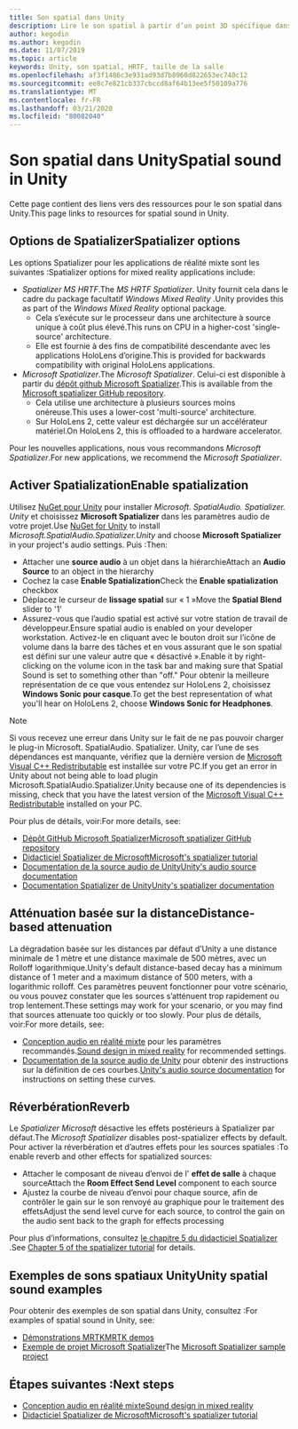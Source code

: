 ```yaml
---
title: Son spatial dans Unity
description: Lire le son spatial à partir d’un point 3D spécifique dans votre scène Unity.
author: kegodin
ms.author: kegodin
ms.date: 11/07/2019
ms.topic: article
keywords: Unity, son spatial, HRTF, taille de la salle
ms.openlocfilehash: af3f1486c3e931ad93d7b8960d822653ec740c12
ms.sourcegitcommit: ee8c7e821cb337cbccd8af64b13ee5f50109a776
ms.translationtype: MT
ms.contentlocale: fr-FR
ms.lasthandoff: 03/21/2020
ms.locfileid: "80082040"
---
```

# <a name="spatial-sound-in-unity"></a><span data-ttu-id="821eb-104">Son spatial dans Unity</span><span class="sxs-lookup"><span data-stu-id="821eb-104">Spatial sound in Unity</span></span>

<span data-ttu-id="821eb-105">Cette page contient des liens vers des ressources pour le son spatial dans Unity.</span><span class="sxs-lookup"><span data-stu-id="821eb-105">This page links to resources for spatial sound in Unity.</span></span>

## <a name="spatializer-options"></a><span data-ttu-id="821eb-106">Options de Spatializer</span><span class="sxs-lookup"><span data-stu-id="821eb-106">Spatializer options</span></span>
<span data-ttu-id="821eb-107">Les options Spatializer pour les applications de réalité mixte sont les suivantes :</span><span class="sxs-lookup"><span data-stu-id="821eb-107">Spatializer options for mixed reality applications include:</span></span>
* <span data-ttu-id="821eb-108">*Spatializer MS HRTF*.</span><span class="sxs-lookup"><span data-stu-id="821eb-108">The *MS HRTF Spatializer*.</span></span> <span data-ttu-id="821eb-109">Unity fournit cela dans le cadre du package facultatif *Windows Mixed Reality* .</span><span class="sxs-lookup"><span data-stu-id="821eb-109">Unity provides this as part of the *Windows Mixed Reality* optional package.</span></span>
  * <span data-ttu-id="821eb-110">Cela s’exécute sur le processeur dans une architecture à source unique à coût plus élevé.</span><span class="sxs-lookup"><span data-stu-id="821eb-110">This runs on CPU in a higher-cost 'single-source' architecture.</span></span>
  * <span data-ttu-id="821eb-111">Elle est fournie à des fins de compatibilité descendante avec les applications HoloLens d’origine.</span><span class="sxs-lookup"><span data-stu-id="821eb-111">This is provided for backwards compatibility with original HoloLens applications.</span></span>
* <span data-ttu-id="821eb-112">*Microsoft Spatializer*.</span><span class="sxs-lookup"><span data-stu-id="821eb-112">The *Microsoft Spatializer*.</span></span> <span data-ttu-id="821eb-113">Celui-ci est disponible à partir du [dépôt github Microsoft Spatializer](https://github.com/microsoft/spatialaudio-unity).</span><span class="sxs-lookup"><span data-stu-id="821eb-113">This is available from the [Microsoft spatializer GitHub repository](https://github.com/microsoft/spatialaudio-unity).</span></span>
  * <span data-ttu-id="821eb-114">Cela utilise une architecture à plusieurs sources moins onéreuse.</span><span class="sxs-lookup"><span data-stu-id="821eb-114">This uses a lower-cost 'multi-source' architecture.</span></span>
  * <span data-ttu-id="821eb-115">Sur HoloLens 2, cette valeur est déchargée sur un accélérateur matériel.</span><span class="sxs-lookup"><span data-stu-id="821eb-115">On HoloLens 2, this is offloaded to a hardware accelerator.</span></span>

<span data-ttu-id="821eb-116">Pour les nouvelles applications, nous vous recommandons *Microsoft Spatializer*.</span><span class="sxs-lookup"><span data-stu-id="821eb-116">For new applications, we recommend the *Microsoft Spatializer*.</span></span>

## <a name="enable-spatialization"></a><span data-ttu-id="821eb-117">Activer Spatialization</span><span class="sxs-lookup"><span data-stu-id="821eb-117">Enable spatialization</span></span>

<span data-ttu-id="821eb-118">Utilisez [NuGet pour Unity](https://github.com/GlitchEnzo/NuGetForUnity/releases/latest) pour installer _Microsoft. SpatialAudio. Spatializer. Unity_ et choisissez **Microsoft Spatializer** dans les paramètres audio de votre projet.</span><span class="sxs-lookup"><span data-stu-id="821eb-118">Use [NuGet for Unity](https://github.com/GlitchEnzo/NuGetForUnity/releases/latest) to install _Microsoft.SpatialAudio.Spatializer.Unity_ and choose **Microsoft Spatializer** in your project's audio settings.</span></span> <span data-ttu-id="821eb-119">Puis :</span><span class="sxs-lookup"><span data-stu-id="821eb-119">Then:</span></span>
* <span data-ttu-id="821eb-120">Attacher une **source audio** à un objet dans la hiérarchie</span><span class="sxs-lookup"><span data-stu-id="821eb-120">Attach an **Audio Source** to an object in the hierarchy</span></span>
* <span data-ttu-id="821eb-121">Cochez la case **Enable Spatialization**</span><span class="sxs-lookup"><span data-stu-id="821eb-121">Check the **Enable spatialization** checkbox</span></span>
* <span data-ttu-id="821eb-122">Déplacez le curseur de **lissage spatial** sur « 1 »</span><span class="sxs-lookup"><span data-stu-id="821eb-122">Move the **Spatial Blend** slider to '1'</span></span>
* <span data-ttu-id="821eb-123">Assurez-vous que l’audio spatial est activé sur votre station de travail de développeur.</span><span class="sxs-lookup"><span data-stu-id="821eb-123">Ensure spatial audio is enabled on your developer workstation.</span></span> <span data-ttu-id="821eb-124">Activez-le en cliquant avec le bouton droit sur l’icône de volume dans la barre des tâches et en vous assurant que le son spatial est défini sur une valeur autre que « désactivé ».</span><span class="sxs-lookup"><span data-stu-id="821eb-124">Enable it by right-clicking on the volume icon in the task bar and making sure that Spatial Sound is set to something other than "off."</span></span> <span data-ttu-id="821eb-125">Pour obtenir la meilleure représentation de ce que vous entendez sur HoloLens 2, choisissez **Windows Sonic pour casque**.</span><span class="sxs-lookup"><span data-stu-id="821eb-125">To get the best representation of what you'll hear on HoloLens 2, choose **Windows Sonic for Headphones**.</span></span>

>[!NOTE]
><span data-ttu-id="821eb-126">Si vous recevez une erreur dans Unity sur le fait de ne pas pouvoir charger le plug-in Microsoft. SpatialAudio. Spatializer. Unity, car l’une de ses dépendances est manquante, vérifiez que la dernière version de [Microsoft Visual C++ Redistributable](https://support.microsoft.com/en-us/help/2977003/the-latest-supported-visual-c-downloads) est installée sur votre PC.</span><span class="sxs-lookup"><span data-stu-id="821eb-126">If you get an error in Unity about not being able to load plugin Microsoft.SpatialAudio.Spatializer.Unity because one of its dependencies is missing, check that you have the latest version of the [Microsoft Visual C++ Redistributable](https://support.microsoft.com/en-us/help/2977003/the-latest-supported-visual-c-downloads) installed on your PC.</span></span>

<span data-ttu-id="821eb-127">Pour plus de détails, voir:</span><span class="sxs-lookup"><span data-stu-id="821eb-127">For more details, see:</span></span>
* [<span data-ttu-id="821eb-128">Dépôt GitHub Microsoft Spatializer</span><span class="sxs-lookup"><span data-stu-id="821eb-128">Microsoft spatializer GitHub repository</span></span>](https://github.com/microsoft/spatialaudio-unity)
* [<span data-ttu-id="821eb-129">Didacticiel Spatializer de Microsoft</span><span class="sxs-lookup"><span data-stu-id="821eb-129">Microsoft's spatializer tutorial</span></span>](unity-spatial-audio-ch1.md)
* [<span data-ttu-id="821eb-130">Documentation de la source audio de Unity</span><span class="sxs-lookup"><span data-stu-id="821eb-130">Unity's audio source documentation</span></span>](https://docs.unity3d.com/2019.3/Documentation/Manual/class-AudioSource.html)
* [<span data-ttu-id="821eb-131">Documentation Spatializer de Unity</span><span class="sxs-lookup"><span data-stu-id="821eb-131">Unity's spatializer documentation</span></span>](https://docs.unity3d.com/Manual/VRAudioSpatializer.html)

## <a name="distance-based-attenuation"></a><span data-ttu-id="821eb-132">Atténuation basée sur la distance</span><span class="sxs-lookup"><span data-stu-id="821eb-132">Distance-based attenuation</span></span>
<span data-ttu-id="821eb-133">La dégradation basée sur les distances par défaut d’Unity a une distance minimale de 1 mètre et une distance maximale de 500 mètres, avec un Rolloff logarithmique.</span><span class="sxs-lookup"><span data-stu-id="821eb-133">Unity's default distance-based decay has a minimum distance of 1 meter and a maximum distance of 500 meters, with a logarithmic rolloff.</span></span> <span data-ttu-id="821eb-134">Ces paramètres peuvent fonctionner pour votre scénario, ou vous pouvez constater que les sources s’atténuent trop rapidement ou trop lentement.</span><span class="sxs-lookup"><span data-stu-id="821eb-134">These settings may work for your scenario, or you may find that sources attenuate too quickly or too slowly.</span></span> <span data-ttu-id="821eb-135">Pour plus de détails, voir:</span><span class="sxs-lookup"><span data-stu-id="821eb-135">For more details, see:</span></span>
* <span data-ttu-id="821eb-136">[Conception audio en réalité mixte](spatial-sound-design.md) pour les paramètres recommandés.</span><span class="sxs-lookup"><span data-stu-id="821eb-136">[Sound design in mixed reality](spatial-sound-design.md) for recommended settings.</span></span>
* <span data-ttu-id="821eb-137">[Documentation de la source audio de Unity](https://docs.unity3d.com/2019.3/Documentation/Manual/class-AudioSource.html) pour obtenir des instructions sur la définition de ces courbes.</span><span class="sxs-lookup"><span data-stu-id="821eb-137">[Unity's audio source documentation](https://docs.unity3d.com/2019.3/Documentation/Manual/class-AudioSource.html) for instructions on setting these curves.</span></span>

## <a name="reverb"></a><span data-ttu-id="821eb-138">Réverbération</span><span class="sxs-lookup"><span data-stu-id="821eb-138">Reverb</span></span>
<span data-ttu-id="821eb-139">Le _Spatializer Microsoft_ désactive les effets postérieurs à Spatializer par défaut.</span><span class="sxs-lookup"><span data-stu-id="821eb-139">The _Microsoft Spatializer_ disables post-spatializer effects by default.</span></span> <span data-ttu-id="821eb-140">Pour activer la réverbération et d’autres effets pour les sources spatiales :</span><span class="sxs-lookup"><span data-stu-id="821eb-140">To enable reverb and other effects for spatialized sources:</span></span>
* <span data-ttu-id="821eb-141">Attacher le composant de niveau d’envoi de l' **effet de salle** à chaque source</span><span class="sxs-lookup"><span data-stu-id="821eb-141">Attach the **Room Effect Send Level** component to each source</span></span>
* <span data-ttu-id="821eb-142">Ajustez la courbe de niveau d’envoi pour chaque source, afin de contrôler le gain sur le son renvoyé au graphique pour le traitement des effets</span><span class="sxs-lookup"><span data-stu-id="821eb-142">Adjust the send level curve for each source, to control the gain on the audio sent back to the graph for effects processing</span></span>

<span data-ttu-id="821eb-143">Pour plus d’informations, consultez [le chapitre 5 du didacticiel Spatializer](unity-spatial-audio-ch5.md) .</span><span class="sxs-lookup"><span data-stu-id="821eb-143">See [Chapter 5 of the spatializer tutorial](unity-spatial-audio-ch5.md) for details.</span></span>

## <a name="unity-spatial-sound-examples"></a><span data-ttu-id="821eb-144">Exemples de sons spatiaux Unity</span><span class="sxs-lookup"><span data-stu-id="821eb-144">Unity spatial sound examples</span></span>
<span data-ttu-id="821eb-145">Pour obtenir des exemples de son spatial dans Unity, consultez :</span><span class="sxs-lookup"><span data-stu-id="821eb-145">For examples of spatial sound in Unity, see:</span></span>
* [<span data-ttu-id="821eb-146">Démonstrations MRTK</span><span class="sxs-lookup"><span data-stu-id="821eb-146">MRTK demos</span></span>](https://github.com/microsoft/MixedRealityToolkit-Unity/tree/mrtk_release/Assets/MixedRealityToolkit.Examples/Demos/Audio)
* <span data-ttu-id="821eb-147">[Exemple de projet Microsoft Spatializer](https://github.com/microsoft/spatialaudio-unity/tree/master/Samples/MicrosoftSpatializerSample)</span><span class="sxs-lookup"><span data-stu-id="821eb-147">The [Microsoft Spatializer sample project](https://github.com/microsoft/spatialaudio-unity/tree/master/Samples/MicrosoftSpatializerSample)</span></span>

## <a name="next-steps"></a><span data-ttu-id="821eb-148">Étapes suivantes :</span><span class="sxs-lookup"><span data-stu-id="821eb-148">Next steps</span></span>
* [<span data-ttu-id="821eb-149">Conception audio en réalité mixte</span><span class="sxs-lookup"><span data-stu-id="821eb-149">Sound design in mixed reality</span></span>](spatial-sound-design.md)
* [<span data-ttu-id="821eb-150">Didacticiel Spatializer de Microsoft</span><span class="sxs-lookup"><span data-stu-id="821eb-150">Microsoft's spatializer tutorial</span></span>](unity-spatial-audio-ch1.md)

